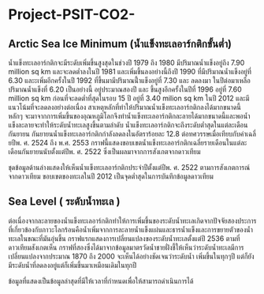 # Project-PSIT-CO2-

Arctic Sea Ice Minimum (น้ำแข็งทะเลอาร์กติกขั้นต่ำ)
-----------------------

   น้ำแข็งทะเลอาร์กติกจะมีระดับเพิ่มขึ้นสูงสุดในช่วงปี 1979 ถึง 1980 มีปริมาณน้ำแข็งอยู่ถึง 7.90 million sq km และจะลดต่ำลงในปี 1981 และเพิ่มขึ้นลงอย่างนี้ถึงปี 1990 ที่มีปริมาณน้ำแข็งอยู่ที่ 6.30 และะเพิ่มอีกครั้งในปี 1992 ที่ขึ้นมามีปริมาณนี้ำแข็งอยู่ที่ 7.30 และ ลดลงมา ในปีต่อมาเหลือปริมาณน้ำแข็งที่ 6.20 เป็นอย่างนี้ อยู่ประมาณสองปี และ ขึ้นสูงอีกครั้งในปีที่ 1996 อยู่ที่ 7.60 million sq km ก่อนที่จะลดต่ำที่สุดในรอบ 15 ปี อยู่ที่ 3.40 milion sq km ในปี 2012 และมีแนวโน้มที่จะลดลงอย่างต่อเนื่อง สาเหตุหลักที่ทำให้ปริมาณน้ำแข็งทะเลอาร์กติกลงได้มากขนาดนี้ หลักๆ จะมาจากการเพิ่มขึ้นของอุณหภูมิโลกจึงทำน้ำแข็งทะเลอาร์กติกละลายได้มากขนาดนี้และพอน้ำแข็งละลายจะทำให้ระดับน้ำทะเลสูงขึ้นตามลำดับ น้ำแข็งทะเลอาร์กติกจะถึงระดับต่ำสุดในแต่ละเดือนกันยายน กันยายนน้ำแข็งทะเลอาร์กติกกำลังลดลงในอัตราร้อยละ 12.8 ต่อทศวรรษเมื่อเทียบกับค่าเฉลี่ยปีพ. ศ. 2524 ถึง พ.ศ. 2553 กราฟนี้แสดงขอบเขตน้ำแข็งทะเลอาร์กติกเฉลี่ยรายเดือนในแต่ละเดือนกันยายนนับตั้งแต่ปีพ. ศ. 2522 ซึ่งเป็นผลมาจากการสังเกตจากดาวเทียม

ชุดข้อมูลด้านล่างแสดงให้เห็นน้ำแข็งทะเลอาร์กติกประจำปีตั้งแต่ปีพ. ศ. 2522 ตามการสังเกตการณ์จากดาวเทียม ขอบเขตของทะเลในปี 2012 เป็นจุดต่ำสุดในการบันทึกข้อมูลดาวเทียม

Sea Level ( ระดับน้ำทะเล )
-----------------------

   ต่อเนื่องจากละลายของน้ำแข็งทะเลอาร์กติกทำให้การเพิ่มขึ้นของระดับน้ำทะเลเกิดจากปัจจัยสองประการที่เกี่ยวข้องกับภาวะโลกร้อนคือน้ำเพิ่มจากการละลายน้ำแข็งแผ่นและธารน้ำแข็งและการขยายตัวของน้ำทะเลในขณะที่มันอุ่นขึ้น กราฟแรกแสดงการเปลี่ยนแปลงของระดับน้ำทะเลตั้งแต่ปี 2536 ตามที่ดาวเทียมสังเกตเห็น
กราฟที่สองซึ่งได้มาจากข้อมูลมาตรวัดน้ำชายฝั่งชี้ให้เห็นว่าระดับน้ำทะเลมีการเปลี่ยนแปลงจากประมาณ 1870 ถึง 2000 จะเห็นได้อย่างชัดเจนว่าระดับน้ำ เพิ่มขึ้นในทุกๆปี แต่ก็ยังมีระดับน้ำที่ลดลงอยู่แต่ก็เพิ่มขึ้นมาเหมือนเดิมในทุกปี

ข้อมูลที่แสดงเป็นข้อมูลล่าสุดที่มีให้เวลาที่กำหนดเพื่อให้สามารถดำเนินการได้



